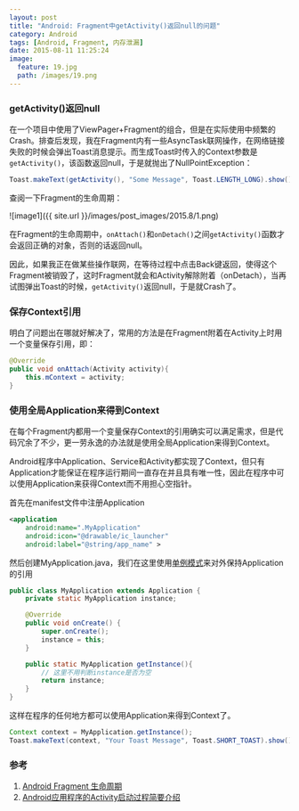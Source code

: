 ```yaml
---
layout: post
title: "Android: Fragment中getActivity()返回null的问题"
category: Android
tags: [Android, Fragment, 内存泄漏]
date: 2015-08-11 11:25:24
image:
  feature: 19.jpg
  path: /images/19.png
---
```


### getActivity()返回null

在一个项目中使用了ViewPager+Fragment的组合，但是在实际使用中频繁的Crash。排查后发现，我在Fragment内有一些AsyncTask联网操作，在网络链接失败的时候会弹出Toast消息提示。而生成Toast时传入的Context参数是`getActivity()`，该函数返回null，于是就抛出了NullPointException：

```java
Toast.makeText(getActivity(), "Some Message", Toast.LENGTH_LONG).show();
```

查阅一下Fragment的生命周期：

![image1]({{ site.url }}/images/post_images/2015.8/1.png)

在Fragment的生命周期中，`onAttach()`和`onDetach()`之间`getActivity()`函数才会返回正确的对象，否则的话返回null。

因此，如果我正在做某些操作联网，在等待过程中点击Back键返回，使得这个Fragment被销毁了，这时Fragment就会和Activity解除附着（onDetach），当再试图弹出Toast的时候，`getActivity()`返回null，于是就Crash了。

### 保存Context引用

明白了问题出在哪就好解决了，常用的方法是在Fragment附着在Activity上时用一个变量保存引用，即：

```java
@Override
public void onAttach(Activity activity){
	this.mContext = activity;
}
```

### 使用全局Application来得到Context

在每个Fragment内都用一个变量保存Context的引用确实可以满足需求，但是代码冗余了不少，更一劳永逸的办法就是使用全局Application来得到Context。

Android程序中Application、Service和Activity都实现了Context，但只有Application才能保证在程序运行期间一直存在并且具有唯一性，因此在程序中可以使用Application来获得Context而不用担心空指针。

首先在manifest文件中注册Application

```xml
<application
	android:name=".MyApplication"
	android:icon="@drawable/ic_launcher"
	android:label="@string/app_name" >
```

然后创建MyApplication.java，我们在这里使用[单例模式](https://zh.wikipedia.org/zh/%E5%8D%95%E4%BE%8B%E6%A8%A1%E5%BC%8F)来对外保持Application的引用

```java
public class MyApplication extends Application {
	private static MyApplication instance;

	@Override
	public void onCreate() {
		super.onCreate();
		instance = this;
	}

	public static MyApplication getInstance(){
		// 这里不用判断instance是否为空
		return instance;
	}
}
```

这样在程序的任何地方都可以使用Application来得到Context了。

```java
Context context = MyApplication.getInstance();
Toast.makeText(context, "Your Toast Message", Toast.SHORT_TOAST).show();
```

### 参考

1. [Android Fragment 生命周期](http://www.cnblogs.com/purediy/p/3276545.html)
2. [Android应用程序的Activity启动过程简要介绍](http://blog.csdn.net/luoshengyang/article/details/6685853)